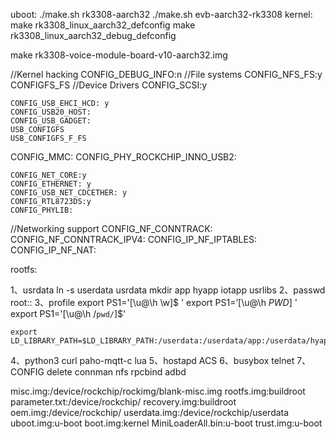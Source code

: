 uboot:
./make.sh rk3308-aarch32 
./make.sh evb-aarch32-rk3308
kernel:
make rk3308_linux_aarch32_defconfig
make rk3308_linux_aarch32_debug_defconfig

make rk3308-voice-module-board-v10-aarch32.img

//Kernel hacking
CONFIG_DEBUG_INFO:n
//File systems
CONFIG_NFS_FS:y
CONFIGFS_FS
//Device Drivers
CONFIG_SCSI:y

	CONFIG_USB_EHCI_HCD: y
	CONFIG_USB20_HOST:   
	CONFIG_USB_GADGET: 
	USB_CONFIGFS
	USB_CONFIGFS_F_FS

CONFIG_MMC:
CONFIG_PHY_ROCKCHIP_INNO_USB2:
	
	CONFIG_NET_CORE:y
	CONFIG_ETHERNET: y
	CONFIG_USB_NET_CDCETHER: y
	CONFIG_RTL8723DS:y
	CONFIG_PHYLIB: 
//Networking support
CONFIG_NF_CONNTRACK:
CONFIG_NF_CONNTRACK_IPV4:
CONFIG_IP_NF_IPTABLES: 
CONFIG_IP_NF_NAT:

rootfs:

1、usrdata
	ln -s userdata usrdata
	mkdir app hyapp iotapp usrlibs
2、passwd
   root::
3、profile
	export PS1='[\u@\h \w]\$ '
	export PS1=’[\u@\h $PWD]$ '
	export PS1='[\u@\h /`pwd/`]$'
	
	export LD_LIBRARY_PATH=$LD_LIBRARY_PATH:/userdata:/userdata/app:/userdata/hyapp:/userdata/iotapp

4、python3 curl paho-mqtt-c lua 
5、hostapd 
	ACS
6、busybox telnet
7、CONFIG delete connman nfs rpcbind adbd 

	
	
misc.img:/device/rockchip/rockimg/blank-misc.img
rootfs.img:buildroot
parameter.txt:/device/rockchip/
recovery.img:buildroot
oem.img:/device/rockchip/
userdata.img:/device/rockchip/userdata
uboot.img:u-boot
boot.img:kernel
MiniLoaderAll.bin:u-boot
trust.img:u-boot
